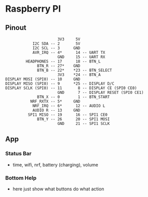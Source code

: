 # Raspberry PI

## Pinout

                           3V3     5V
                I2C SDA -- 2       5V
                I2C SCL -- 3      GND
                AVR_IRQ -- 4*      14 -- UART TX
                           GND     15 -- UART RX
             HEADPHONES -- 17      18 -- BTN_L
                  BTN_R -- 27*    GND
                  BTN_B -- 22*    *23 -- BTN_SELECT 
                           3V3    *24 -- BTN_A
    DISPLAY MOSI (SPI0) -- 10     GND
    DISPLAY MISO (SPI0) -- 9      *25 -- DISPLAY D/C
    DISPLAY SCLK (SPI0) -- 11       8 -- DISPLAY CE (SPI0 CE0)
                           GND      7 -- DISPLAY RESET (SPI0 CE1)
                  BTN_X -- 0        1 -- BTN_START
               NRF_RXTX -- 5*     GND
                NRF_IRQ -- 6*      12 -- AUDIO L
                AUDIO R -- 13     GND
              SPI1 MISO -- 19      16 -- SPI1 CE0
                  BTN_Y -- 26      20 -- SPI1 MOSI
                           GND     21 -- SPI1 SCLK


## App

### Status Bar

- time, wifi, nrf, battery (charging), volume

### Bottom Help

- here just show what buttons do what action